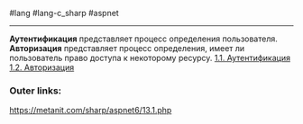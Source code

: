 #lang #lang-c_sharp #aspnet

---
**Аутентификация** представляет процесс определения пользователя. 
**Авторизация** представляет процесс определения, имеет ли пользователь право доступа к некоторому ресурсу.
[1.1. Аутентификация](2.%20Frameworks/С-sharp%20-%20ASP.NET/ASP.NET%20Core/12.%20Аутентификация%20и%20авторизация/1.1.%20Аутентификация.md)
[1.2. Авторизация](2.%20Frameworks/С-sharp%20-%20ASP.NET/ASP.NET%20Core/12.%20Аутентификация%20и%20авторизация/1.2.%20Авторизация.md)
### Outer links:
https://metanit.com/sharp/aspnet6/13.1.php